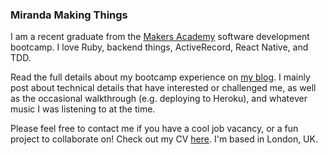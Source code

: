 ### Miranda Making Things

I am a recent graduate from the [Makers Academy](https://makers.tech) software development bootcamp. I love Ruby, backend things, ActiveRecord, React Native, and TDD.  

Read the full details about my bootcamp experience on [my blog](http://www.mirandawilson.tech/blog/). I mainly post about technical details that have interested or challenged me, as well as the occasional walkthrough (e.g. deploying to Heroku), and whatever music I was listening to at the time.

Please feel free to contact me if you have a cool job vacancy, or a fun project to collaborate on! Check out my CV [here](https://github.com/mscwilson/curriculum-vitae). I'm based in London, UK.
